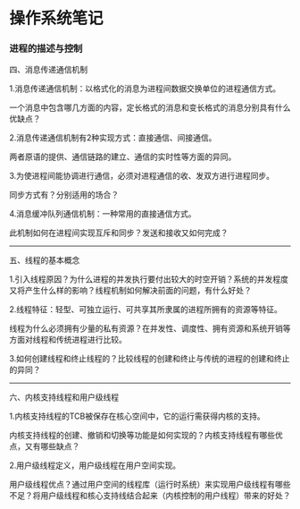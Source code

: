 # 操作系统笔记

### 进程的描述与控制

四、消息传递通信机制

1.消息传递通信机制：以格式化的消息为进程间数据交换单位的进程通信方式。

  一个消息中包含哪几方面的内容，定长格式的消息和变长格式的消息分别具有什么优缺点？

2.消息传递通信机制有2种实现方式：直接通信、间接通信。

  两者原语的提供、通信链路的建立、通信的实时性等方面的异同。

3.为使进程间能协调进行通信，必须对进程通信的收、发双方进行进程同步。

  同步方式有？分别适用的场合？

4.消息缓冲队列通信机制：一种常用的直接通信方式。

  此机制如何在进程间实现互斥和同步？发送和接收又如何完成？

------

五、线程的基本概念

1.引入线程原因？为什么进程的并发执行要付出较大的时空开销？系统的并发程度又将产生什么样的影响？线程机制如何解决前面的问题，有什么好处？

2.线程特征：轻型、可独立运行、可共享其所隶属的进程所拥有的资源等特征。

  线程为什么必须拥有少量的私有资源？在并发性、调度性、拥有资源和系统开销等方面对线程和传统进程进行比较。

3.如何创建线程和终止线程的？比较线程的创建和终止与传统的进程的创建和终止的异同？

------

六、内核支持线程和用户级线程

1.内核支持线程的TCB被保存在核心空间中，它的运行需获得内核的支持。

  内核支持线程的创建、撤销和切换等功能是如何实现的？内核支持线程有哪些优点，又有哪些缺点？

2.用户级线程定义，用户级线程在用户空间实现。

用户级线程优点？通过用户空间的线程库（运行时系统）来实现用户级线程有哪些不足？将用户级线程和核心支持线结合起来（内核控制的用户线程）带来的好处？